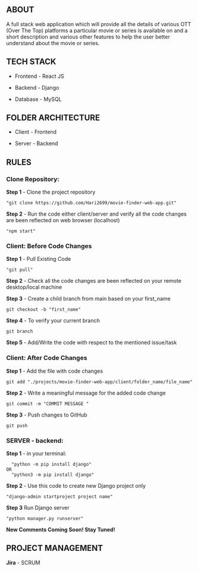 ## ABOUT

A full stack web application which will provide all the details of various OTT (Over The Top) platforms a particular movie or series is available on and a short description and various other features to help the user better understand about the movie or series.


## TECH STACK

- Frontend - React JS

- Backend - Django

- Database - MySQL


## FOLDER ARCHITECTURE

- Client - Frontend

- Server - Backend


## RULES

### Clone Repository:
    
**Step 1** - Clone the project repository

    "git clone https://github.com/Hari2699/movie-finder-web-app.git"


**Step 2** - Run the code either client/server and verify all the code changes are been reflected on web browser (localhost)

    "npm start"



### Client: Before Code Changes

**Step 1** - Pull Existing Code

    "git pull"


**Step 2** - Check all the code changes are been reflected on your remote desktop/local machine


**Step 3** - Create a child branch from main based on your first_name

    git checkout -b "first_name"

    
**Step 4** - To verify your current branch

    git branch


**Step 5** - Add/Write the code with respect to the mentioned issue/task



### Client: After Code Changes
    
**Step 1** - Add the file with code changes

    git add "./projects/movie-finder-web-app/client/folder_name/file_name"


**Step 2** - Write a meaningful message for the added code change
    
    git commit -m "COMMIT MESSAGE "


**Step 3** - Push changes to GitHub

    git push


### SERVER - backend:

**Step 1** - in your terminal: 

      "python -m pip install django"
    OR
      "python3 -m pip install django"


**Step 2** - Use this code to create new Django project only
    
    "django-admin startproject project name"


**Step 3** Run Django server 

    "python manager.py runserver"



**New Comments Coming Soon! Stay Tuned!**
## PROJECT MANAGEMENT

**Jira** - SCRUM